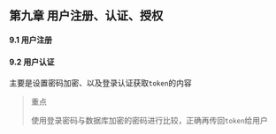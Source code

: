 ## 第九章 用户注册、认证、授权

#### 9.1 用户注册

#### 9.2 用户认证

主要是设置密码加密、以及登录认证获取`token`的内容

> 重点
> 
> 使用登录密码与数据库加密的密码进行比较，正确再传回`token`给用户
